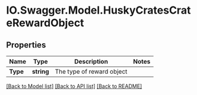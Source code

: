 # IO.Swagger.Model.HuskyCratesCrateRewardObject
## Properties

Name | Type | Description | Notes
------------ | ------------- | ------------- | -------------
**Type** | **string** | The type of reward object | 

[[Back to Model list]](../README.md#documentation-for-models) [[Back to API list]](../README.md#documentation-for-api-endpoints) [[Back to README]](../README.md)

